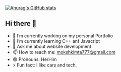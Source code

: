 [![Anurag's GitHub stats](https://github-readme-stats.vercel.app/api?username=mokshkimta21)](https://github.com/mokshkimta21/github-readme-stats)
## Hi there 👋
- 🔭 I’m currently working on my personal Portfolio
- 🌱 I’m currently learning C++ anf Javacript
- 💬 Ask me about website development 
- 📫 How to reach me: mokshkimta777@gmail.com
- 😄 Pronouns: He/Him
- ⚡ Fun fact: I like cars and tech.
